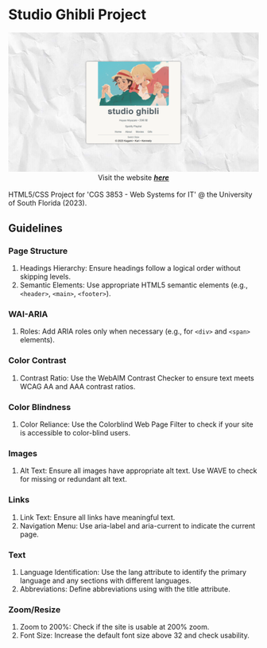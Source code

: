 
# Studio Ghibli Project

<div align="center">
  <img src="images/Screenshot 2024-09-13 074201.png">
  Visit the website <a href="https://kdot-mi.github.io/StudioGhibliProject.github.io/index.html"><i><b>here</b></i></a>
</div>
<br>
HTML5/CSS Project for 'CGS 3853 - Web Systems for IT' @ the University of South Florida (2023).

## Guidelines
### Page Structure
  1. Headings Hierarchy: Ensure headings follow a logical order without skipping levels.
  2. Semantic Elements: Use appropriate HTML5 semantic elements (e.g., `<header>`, `<main>`, `<footer>`).
### WAI-ARIA
  1. Roles: Add ARIA roles only when necessary (e.g., for `<div>` and `<span>` elements).
### Color Contrast
  1. Contrast Ratio: Use the WebAIM Contrast Checker to ensure text meets WCAG AA and AAA contrast ratios.
### Color Blindness
  1. Color Reliance: Use the Colorblind Web Page Filter to check if your site is accessible to color-blind users.
### Images
  1. Alt Text: Ensure all images have appropriate alt text. Use WAVE to check for missing or redundant alt text.
### Links
  1. Link Text: Ensure all links have meaningful text.
  2. Navigation Menu: Use aria-label and aria-current to indicate the current page.
### Text
  1. Language Identification: Use the lang attribute to identify the primary language and any sections with different languages.
  2. Abbreviations: Define abbreviations using <abbr> with the title attribute.
### Zoom/Resize
  1. Zoom to 200%: Check if the site is usable at 200% zoom.
  2. Font Size: Increase the default font size above 32 and check usability.

